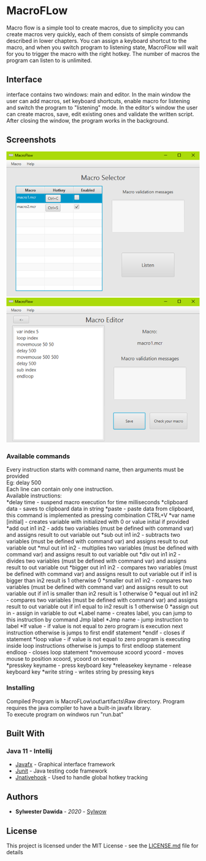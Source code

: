 # MacroFLow
Macro flow is a simple tool to create macros, due to simplicity you can create macros very quickly, each of them consists of simple commands described in lower chapters. You can assign a keyboard shortcut to the macro, and when you switch program to listening state, MacroFlow will wait for you to trigger the macro with the right hotkey. The number of macros the program can listen to is unlimited.

## Interface
interface contains two windows: main and editor. In the main window the user can add macros, set keyboard shortcuts, enable macro for listening and switch the program to "listening" mode. In the editor's window the user can create macros, save, edit existing ones and validate the written script. After closing the window, the program works in the background.
## Screenshots
![main](screenShots/main.PNG)
![editor](screenShots/editor.PNG)
### Available commands
Every instruction starts with command name, then arguments must be provided<br>
Eg: delay 500<br>
Each line can contain only one instruction.<br>
Available instructions:<br>
*delay time - suspend macro execution for time milliseconds
*clipboard data - saves to clipboard data in string
*paste - paste data from clipboard, this command is implemented as pressing combination CTRL+V
*var name [initial] - creates variable with initialized with 0 or value initial if provided
*add out in1 in2 - adds two variables (must be defined with command var) and assigns result to out variable out
*sub out in1 in2 - subtracts two variables (must be defined with command var) and assigns result to out variable out
*mul out in1 in2 - multiplies  two variables (must be defined with command var) and assigns result to out variable out
*div out in1 in2 - divides  two variables (must be defined with command var) and assigns result to out variable out
*bigger out in1 in2 - compares two variables (must be defined with command var) and assigns result to out variable out if in1 is bigger than in2 result is 1 otherwise 0
*smaller out in1 in2 - compares two variables (must be defined with command var) and assigns result to out variable out if in1 is smaller than in2 result is 1 otherwise 0
*equal out in1 in2 - compares two variables (must be defined with command var) and assigns result to out variable out if in1 equal to in2 result is 1 otherwise 0
*assign out in - assign in variable to out
*Label name - creates label, you can jump to this instruction by command Jmp label
*Jmp name - jump instruction to label
*If value - if value is not equal to zero program is execution next instruction otherwise is jumps to first endif statement
*endif - closes if statement
*loop value - if value is not equal to zero program is executing inside loop instructions otherwise is jumps to first endloop statement
endloop - closes loop statement
*movemouse xcoord ycoord - moves mouse to position xcoord, ycoord on screen<br>
*presskey keyname - press keyboard key
*releasekey keyname - release keyboard key
*write string - writes string by pressing keys

### Installing
Compiled Program is MacroFLow\out\artifacts\Raw directory. Program requires the java compiler to have a built-in javafx library.<br>
To execute program on windwos run "run.bat"

## Built With

### Java 11 - Intellij
* [Javafx](https://gluonhq.com/products/javafx/) - Graphical interface framework
* [Junit](https://junit.org/junit5/) - Java testing code framework
* [Jnativehook](https://github.com/kwhat/jnativehook) - Used to handle global hotkey tracking

## Authors

* **Sylwester Dawida** - *2020* - [Sylwow](https://github.com/Sylwow)

## License

This project is licensed under the MIT License - see the [LICENSE.md](LICENSE.md) file for details

